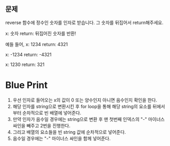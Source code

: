 ## 문제

reverse 함수에 정수인 숫자를 인자로 받습니다.
그 숫자를 뒤집어서 return해주세요.

x: 숫자
return: 뒤집어진 숫자를 반환!

예들 들어,
x: 1234
return: 4321

x: -1234
return: -4321

x: 1230
return: 321

# Blue Print

1. 우선 인자로 들어오는 x의 값이 0 또는 양수인지 아니면 음수인지 확인을 한다.
2. 해당 인자를 string으로 변환시킨 후 for loop을 통해 해당 string의 요소를 뒤에서부터 순차적으로 빈 배열에 넣어준다.
3. 만약 인자가 음수일 경우에는 string으로 변환 후 맨 첫번째 인덱스의 "-" 마이너스 싸인을 빼주고 2번을 진행한다.
4. 그리고 배열의 요소들을 빈 string 값에 순차적으로 넣어준다.
5. 음수일 경우에는 "-" 마이너스 싸인을 함께 넣어준다.
